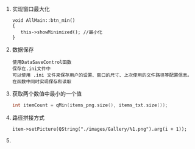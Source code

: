 1. 实现窗口最大化

   ```
   void AllMain::btn_min()
   {
      this->showMinimized(); //最小化
   }
   ```

2. 数据保存

   ```
   使用DataSaveControl函数
   保存在.ini文件中
   可以使用 .ini 文件来保存用户的设置、窗口的尺寸、上次使用的文件路径等配置信息。
   在函数中同时实现保存和读取
   ```

3. 获取两个数值中最小的一个值

   ```c
   int itemCount = qMin(items_png.size(), items_txt.size());
   ```

4. 路径拼接方式

   ```
   item->setPicture(QString("./images/Gallery/%1.png").arg(i + 1)); 
   ```

5.
